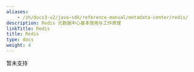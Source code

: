 ```yaml
---
aliases:
    - /zh/docs3-v2/java-sdk/reference-manual/metadata-center/redis/
description: Redis 元数据中心基本使用与工作原理
linkTitle: Redis
title: Redis
type: docs
weight: 4
---
```


暂未支持